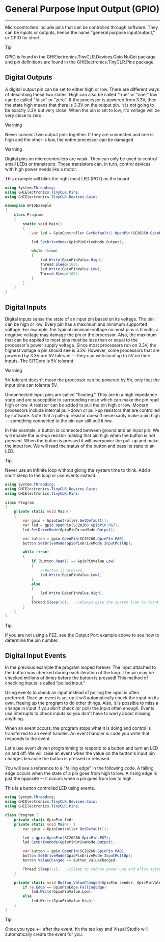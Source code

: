 # General Purpose Input Output (GPIO)
---
Microcontrollers include pins that can be controlled through software. They can be inputs or outputs, hence the name "general purpose input/output," or GPIO for short.

> [!Tip]
> GPIO is found in the GHIElectronics.TinyCLR.Devices.Gpio NuGet package and pin definitions are found in the  GHIElectronics.TinyCLR.Pins package.

## Digital Outputs
A digital output pin can be set to either high or low. There are different ways of describing these two states. High can also be called "true" or "one;" low can be called "false" or "zero".
If the processor is powered from 3.3V, then the state high means that there is 3.3V on the output pin. It is not going to be exactly 3.3V but very close. When the pin is set to low, it's voltage will be very close to zero.

> [!Warning]
> Never connect two output pins together. If they are connected and one is high and the other is low, the entire processor can be damaged.

> [!Warning]
> Digital pins on microcontrollers are weak. They can only be used to control small LEDs or transistors. Those transistors can, in turn, control devices with high power needs like a motor.

This example will blink the right most LED (PG7) on the board.

```csharp
using System.Threading;
using GHIElectronics.TinyCLR.Pins;
using GHIElectronics.TinyCLR.Devices.Gpio;

namespace GPIOExample
{
    class Program
    {
        static void Main()
        {
            var led = GpioController.GetDefault().OpenPin(SC20260.GpioPin.PG7);

            led.SetDriveMode(GpioPinDriveMode.Output);

            while (true)
            {
                led.Write(GpioPinValue.High);
                Thread.Sleep(100);
                led.Write(GpioPinValue.Low);
                Thread.Sleep(100);
            }
        }
    }
}

```

## Digital Inputs
Digital inputs sense the state of an input pin based on its voltage. The pin can be high or low. Every pin has a maximum and minimum supported voltage. For example, the typical minimum voltage on most pins is 0 volts; a negative voltage may damage the pin or the processor. Also, the maximum that can be applied to most pins must be less than or equal to the processor's power supply voltage. Since most processors run on 3.3V, the highest voltage a pin should see is 3.3V. However, some processors that are powered by 3.3V are 5V tolerant -- they can withstand up to 5V on their inputs. The SITCore is 5V tolerant.

> [!Warning] 
> 5V tolerant doesn't mean the processor can be powered by 5V, only that the input pins can tolerate 5V.

Unconnected input pins are called "floating." They are in a high impedance state and are susceptible to surrounding noise which can make the pin read high or low. A resistor can be added to pull the pin high or low. Modern processors include internal pull-down or pull-up resistors that are controlled by software. Note that a pull-up resistor doesn't necessarily make a pin high -- something connected to the pin can still pull it low.

In this example, a button is connected between ground and an input pin. We will enable the pull-up resistor making that pin high when the button is not pressed.  When the button is pressed it will overpower the pull-up and make the input low. We will read the status of the button and pass its state to an LED. 

> [!Tip]
> Never use an infinite loop without giving the system time to think. Add a short sleep to the loop or use events instead.

```csharp
using System.Threading;
using GHIElectronics.TinyCLR.Devices.Gpio;
using GHIElectronics.TinyCLR.Pins;

class Program
{
    private static void Main()
    {
        var gpio = GpioController.GetDefault();
        var led = gpio.OpenPin(SC20260.GpioPin.PG7);
        led.SetDriveMode(GpioPinDriveMode.Output);

        var button = gpio.OpenPin(SC20260.GpioPin.PA0);
        button.SetDriveMode(GpioPinDriveMode.InputPullUp);

        while (true)
        {
            if (button.Read() == GpioPinValue.Low)
            {
                //Button is pressed.
                led.Write(GpioPinValue.Low);
            }
            else
            {
                led.Write(GpioPinValue.High);
            }
            Thread.Sleep(10);   //Always give the system time to think!
        }
    }
}

```

> [!Tip]
> if you are not using a FEZ, see the Output Port example above to see how to determine the pin number.

## Digital Input Events

In the previous example the program looped forever.  The input attached to the button was checked during each iteration of the loop. The pin may be checked millions of times before the button is pressed! This method of checking inputs is called "polled input."

Using events to check an input instead of polling the input is often preferred. Once an event is set up it will automatically check the input on its own, freeing up the program to do other things. Also, it is possible to miss a change in input if you don't check (or poll) the input often enough. Events use interrupts to check inputs so you don't have to worry about missing anything.

When an event occurs, the program stops what it is doing and control is transferred to an event handler. An event handler is code you write that responds to the event. 

Let's use event driven programming to respond to a button and turn an LED on and off. We will raise an event when the value on the button's input pin changes because the button is pressed or released.

You will see a reference to a "falling edge" in the following code. A falling edge occurs when the state of a pin goes from high to low. A rising edge is just the opposite -- it occurs when a pin goes from low to high.

This is a button controlled LED using events.

```csharp
using System.Threading;
using GHIElectronics.TinyCLR.Devices.Gpio;
using GHIElectronics.TinyCLR.Pins;

class Program {
    private static GpioPin led;
    private static void Main() {
        var gpio = GpioController.GetDefault();

        led = gpio.OpenPin(SC20260.GpioPin.PG7);
        led.SetDriveMode(GpioPinDriveMode.Output);

        var button = gpio.OpenPin(SC20260.GpioPin.PA0);
        button.SetDriveMode(GpioPinDriveMode.InputPullUp);
        button.ValueChanged += Button_ValueChanged;

        Thread.Sleep(-1);   //Sleep to reduce power use and allow system to do other tasks.
    }

    private static void Button_ValueChanged(GpioPin sender, GpioPinValueChangedEventArgs e) {
        if (e.Edge == GpioPinEdge.FallingEdge)
            led.Write(GpioPinValue.Low);
        else
            led.Write(GpioPinValue.High);
    }
}

```

> [!Tip] 
> Once you type += after the event, hit the tab key and Visual Studio will automatically create the event for you.

